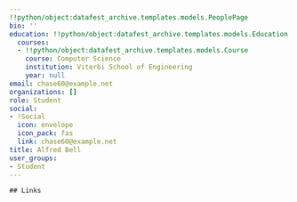 ```yaml
---
!!python/object:datafest_archive.templates.models.PeoplePage
bio: ''
education: !!python/object:datafest_archive.templates.models.Education
  courses:
  - !!python/object:datafest_archive.templates.models.Course
    course: Computer Science
    institution: Viterbi School of Engineering
    year: null
email: chase60@example.net
organizations: []
role: Student
social:
- !Social
  icon: envelope
  icon_pack: fas
  link: chase60@example.net
title: Alfred Bell
user_groups:
- Student
---
```


    ## Links
    